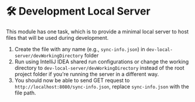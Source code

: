 # 🛠️ Development Local Server

This module has one task, which is to provide a minimal local server to host files
that will be used during development.

1. Create the file with any name (e.g., `sync-info.json`) in `dev-local-server/devWorkingDirectory` folder
2. Run using IntelliJ IDEA shared run configurations or change the working directory
   to `dev-local-server/devWorkingDirectory` instead of the root project folder
   if you're running the server in a different way.
3. You should now be able to send GET request to `http://localhost:8080/sync-info.json`, replace `sync-info.json`
   with the file path.